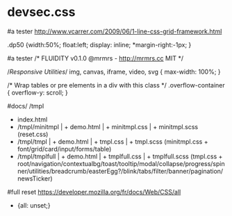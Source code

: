 # devsec.css


#a tester
http://www.vcarrer.com/2009/06/1-line-css-grid-framework.html


.dp50 {width:50%;  float:left;  display: inline;  *margin-right:-1px; }


#a tester
/* FLUIDITY v0.1.0 @mrmrs - http://mrmrs.cc MIT */

/*Responsive Utilities*/
img, canvas, iframe, video, svg { max-width: 100%; }

/* Wrap tables or pre elements in a div with this class */
.overflow-container { overflow-y: scroll; }


#docs/
/tmpl
+ index.html
+ /tmpl/minitmpl
|	+ demo.html
|	+ minitmpl.css
|	+ minitmpl.scss (reset.css)
+ /tmpl/tmpl
| 	+ demo.html
|	+ tmpl.css
|	+ tmpl.scss (minitmpl.css + font/grid/card/input/forms/table)
+ /tmpl/tmplfull
|	+ demo.html
|	+ tmplfull.css
|	+ tmplfull.scss (tmpl.css + root/navigation/contextualbg/toast/tooltip/modal/collapse/progress/spinner/utilities/breadcrumb/easterEgg?/blink/tabs/filter/banner/pagination/newsTicker)


#full reset
https://developer.mozilla.org/fr/docs/Web/CSS/all
* {all: unset;}
